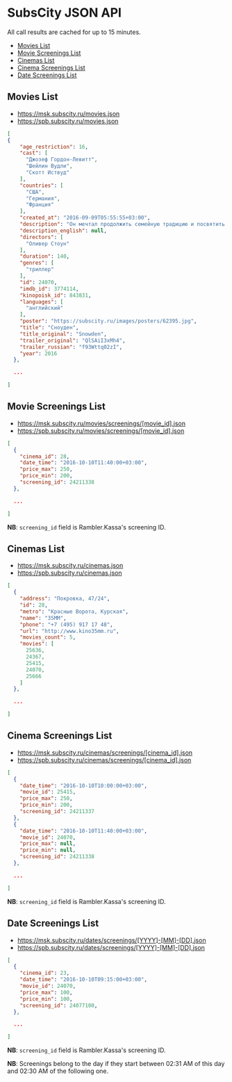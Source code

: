 SubsCity JSON API
===================

All call results are cached for up to 15 minutes.

* [Movies List](#movies-list)
* [Movie Screenings List](#movie-screenings-list)
* [Cinemas List](#cinemas-list)
* [Cinema Screenings List](#cinema-screenings-list)
* [Date Screenings List](#date-screenings-list)

## Movies List

* https://msk.subscity.ru/movies.json
* https://spb.subscity.ru/movies.json

```JSON
[
{
	"age_restriction": 16,
	"cast": [
	  "Джозеф Гордон-Левитт",
	  "Шейлин Вудли",
	  "Скотт Иствуд"
	],
	"countries": [
	  "США",
	  "Германия",
	  "Франция"
	],
	"created_at": "2016-09-09T05:55:55+03:00",
	"description": "Он мечтал продолжить семейную традицию и посвятить свою жизнь служению Родине.",
	"description_english": null,
	"directors": [
	  "Оливер Стоун"
	],
	"duration": 140,
	"genres": [
	  "триллер"
	],
	"id": 24070,
	"imdb_id": 3774114,
	"kinopoisk_id": 843831,
	"languages": [
	  "английский"
	],
	"poster": "https://subscity.ru/images/posters/62395.jpg",
	"title": "Сноуден",
	"title_original": "Snowden",
	"trailer_original": "QlSAiI3xMh4",
	"trailer_russian": "f93Wttq02zI",
	"year": 2016
  },

  ...

]
```

## Movie Screenings List

* https://msk.subscity.ru/movies/screenings/[movie_id].json
* https://spb.subscity.ru/movies/screenings/[movie_id].json

```JSON
[
  {
	"cinema_id": 28,
	"date_time": "2016-10-10T11:40:00+03:00",
	"price_max": 250,
	"price_min": 200,
	"screening_id": 24211338
  },

  ...

]
```

**NB**: `screening_id` field is Rambler.Kassa's screening ID.

## Cinemas List

* https://msk.subscity.ru/cinemas.json
* https://spb.subscity.ru/cinemas.json

```JSON
[
  {
	"address": "Покровка, 47/24",
	"id": 28,
	"metro": "Красные Ворота, Курская",
	"name": "35ММ",
	"phone": "+7 (495) 917 17 48",
	"url": "http://www.kino35mm.ru",
	"movies_count": 5,
	"movies": [
	  25636,
	  24367,
	  25415,
	  24070,
	  25666
	]
  },

  ...

]
```

## Cinema Screenings List

* https://msk.subscity.ru/cinemas/screenings/[cinema_id].json
* https://spb.subscity.ru/cinemas/screenings/[cinema_id].json

```JSON
[
  {
	"date_time": "2016-10-10T10:00:00+03:00",
	"movie_id": 25415,
	"price_max": 250,
	"price_min": 200,
	"screening_id": 24211337
  },
  {
	"date_time": "2016-10-10T11:40:00+03:00",
	"movie_id": 24070,
	"price_max": null,
	"price_min": null,
	"screening_id": 24211338
  },

  ...

]
```

**NB**: `screening_id` field is Rambler.Kassa's screening ID.

## Date Screenings List

* https://msk.subscity.ru/dates/screenings/[YYYY]-[MM]-[DD].json
* https://spb.subscity.ru/dates/screenings/[YYYY]-[MM]-[DD].json

```JSON
[
  {
	"cinema_id": 23,
	"date_time": "2016-10-10T09:15:00+03:00",
	"movie_id": 24070,
	"price_max": 100,
	"price_min": 100,
	"screening_id": 24077100,
  },

  ...

]
```

**NB**: `screening_id` field is Rambler.Kassa's screening ID.

**NB**: Screenings belong to the day if they start between 02:31 AM of this day and 02:30 AM of the following one.
